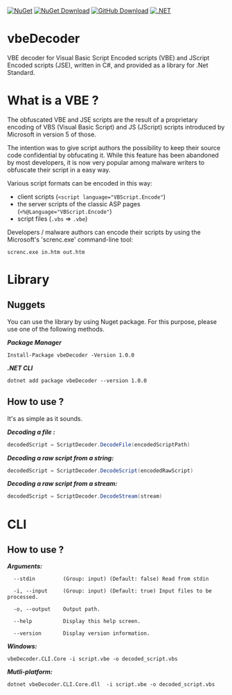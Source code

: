 [![NuGet](https://img.shields.io/nuget/v/vbeDecoder)](https://www.nuget.org/packages/vbeDecoder/)
[![NuGet Download](https://img.shields.io/nuget/dt/vbeDecoder)](https://www.nuget.org/packages/vbeDecoder/)
[![GitHub Download](https://img.shields.io/github/downloads/sbruyere/vbeDecoder/total)](https://github.com/sbruyere/vbeDecoder/releases/)
[![.NET](https://github.com/sbruyere/vbeDecoder/actions/workflows/dotnet.yml/badge.svg)](https://github.com/sbruyere/vbeDecoder/actions/workflows/dotnet.yml)

# vbeDecoder
VBE decoder for Visual Basic Script Encoded scripts (VBE) and JScript Encoded scripts (JSE), written in C#, and provided as a library for .Net Standard.

# What is a VBE ?
The obfuscated VBE and JSE scripts are the result of a proprietary encoding of VBS (Visual Basic Script) and JS (JScript) scripts introduced by Microsoft in version 5 of those. 

The intention was to give script authors the possibility to keep their source code confidential by obfucating it. 
While this feature has been abandoned by most developers, it is now very popular among malware writers to obfuscate their script in a easy way.

Various script formats can be encoded in this way:
- client scripts (`<script language="VBScript.Encode"`)
- the server scripts of the classic ASP pages (`<%@Language="VBScript.Encode"`)
- script files (`.vbs` => `.vbe`)

Developers / malware authors can encode their scripts by using the Microsoft's 'screnc.exe' command-line tool:
```batch
screnc.exe in.htm out.htm
```

# Library 

## Nuggets 

You can use the library by using Nuget package. For this purpose, please use one of the following methods.

***Package Manager***
```
Install-Package vbeDecoder -Version 1.0.0
```

***.NET CLI***
```batch
dotnet add package vbeDecoder --version 1.0.0
```

## How to use ?

It's as simple as it sounds.

***Decoding a file :***
```C#
decodedScript = ScriptDecoder.DecodeFile(encodedScriptPath)
```

***Decoding a raw script from a string:***
```C#
decodedScript = ScriptDecoder.DecodeScript(encodedRawScript)
```

***Decoding a raw script from a stream:***
```C#
decodedScript = ScriptDecoder.DecodeStream(stream)
```

# CLI
## How to use ?

***Arguments:***
```
  --stdin         (Group: input) (Default: false) Read from stdin

  -i, --input     (Group: input) (Default: true) Input files to be processed.

  -o, --output    Output path.

  --help          Display this help screen.

  --version       Display version information.
 ```

 ***Windows:***
 ```
 vbeDecoder.CLI.Core -i script.vbe -o decoded_script.vbs
 ```

 ***Mutli-platform:***
  ```
  dotnet vbeDecoder.CLI.Core.dll  -i script.vbe -o decoded_script.vbs
  ```
